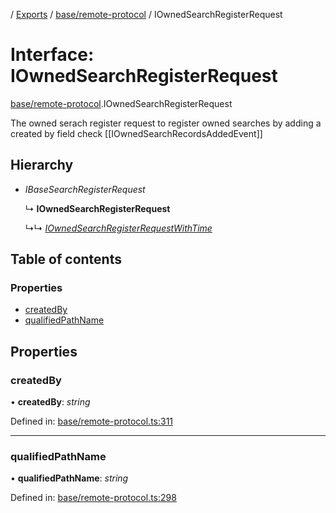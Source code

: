 [](../README.md) / [Exports](../modules.md) / [base/remote-protocol](../modules/base_remote_protocol.md) / IOwnedSearchRegisterRequest

# Interface: IOwnedSearchRegisterRequest

[base/remote-protocol](../modules/base_remote_protocol.md).IOwnedSearchRegisterRequest

The owned serach register request to register owned searches by adding a created by field
check [[IOwnedSearchRecordsAddedEvent]]

## Hierarchy

* *IBaseSearchRegisterRequest*

  ↳ **IOwnedSearchRegisterRequest**

  ↳↳ [*IOwnedSearchRegisterRequestWithTime*](client_internal_testing.iownedsearchregisterrequestwithtime.md)

## Table of contents

### Properties

- [createdBy](base_remote_protocol.iownedsearchregisterrequest.md#createdby)
- [qualifiedPathName](base_remote_protocol.iownedsearchregisterrequest.md#qualifiedpathname)

## Properties

### createdBy

• **createdBy**: *string*

Defined in: [base/remote-protocol.ts:311](https://github.com/onzag/itemize/blob/11a98dec/base/remote-protocol.ts#L311)

___

### qualifiedPathName

• **qualifiedPathName**: *string*

Defined in: [base/remote-protocol.ts:298](https://github.com/onzag/itemize/blob/11a98dec/base/remote-protocol.ts#L298)
